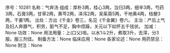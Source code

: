 序号：10281
名称：气奔汤
组成：厚朴3两，桂心3两，当归3两，细辛3两，芍药3两，石膏3两，甘草2两，黄芩2两，泽泻2两，吴茱萸5两，干地黄4两，桔梗3两，干姜1两。
出处：方出《千金》卷三，名见《千金翼》卷六。
主治：产后上气及妇人奔豚气，积劳，脏气不足，胸中烦躁，关元以下如怀五千钱状。
加减：None
功效：None
用法用量：上(口父)咀。以水1斗2升，煮取3升，去滓，分3服。服三剂佳。
制备方法：None
临床应用：None
各家论述：None
用药禁忌：None
附注：None
